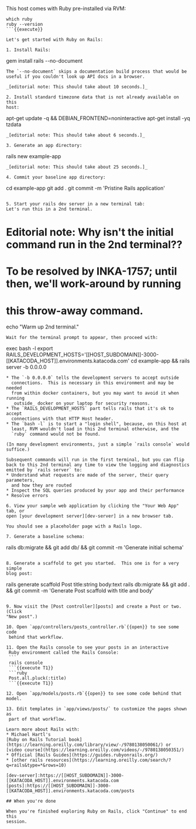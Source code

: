 This host comes with Ruby pre-installed via RVM:
```
which ruby
ruby --version
```{{execute}}

Let's get started with Ruby on Rails:

1. Install Rails:
   ```
   gem install rails --no-document
   ```{{execute T1}}
   The `--no-document` skips a documentation build process that would be
   useful if you couldn't look up API docs in a browser.
  
   _[editorial note: This should take about 10 seconds.]_

2. Install standard timezone data that is not already available on this
   host:
   ```
   apt-get update -q &&
     DEBIAN_FRONTEND=noninteractive apt-get install -yq tzdata
   ```{{execute T1}}
   _[editorial note: This should take about 6 seconds.]_

3. Generate an app directory:
   ```
   rails new example-app
   ```{{execute T1}}
   _[editorial note: This should take about 25 seconds.]_

4. Commit your baseline app directory:
   ```
   cd example-app
   git add .
   git commit -m 'Pristine Rails application'
   ```{{execute T1}}

5. Start your rails dev server in a new terminal tab:
   Let's run this in a 2nd terminal.
   ```
   # Editorial note: Why isn't the initial command run in the 2nd terminal??
   # To be resolved by INKA-1757; until then, we'll work-around by running
   # this throw-away command.
   echo "Warm up 2nd terminal."
   ```{{execute T2}}
   Wait for the terminal prompt to appear, then proceed with:
   ```
   exec bash -l
   export RAILS_DEVELOPMENT_HOSTS='[[HOST_SUBDOMAIN]]-3000-[[KATACODA_HOST]].environments.katacoda.com'
   cd example-app &&
     rails server -b 0.0.0.0
   ```{{execute T2}}
   * The `-b 0.0.0.0` tells the development servers to accept outside
     connections.  This is necessary in this environment and may be needed
     from within docker containers, but you may want to avoid it when running
     _outside_ docker on your laptop for security reasons.
   * The `RAILS_DEVELOPMENT_HOSTS` part tells rails that it's ok to accept
     connections with that HTTP Host header.
   * The `bash -l` is to start a "login shell", because, on this host at
     least, RVM wouldn't load in this 2nd terminal otherwise, and the
     `ruby` command would not be found.

   (In many development environments, just a simple `rails console` would
   suffice.)

   Subsequent commands will run in the first terminal, but you can flip
   back to this 2nd terminal any time to view the logging and diagnostics
   emitted by `rails server` to:
   * Understand what requests are made of the server, their query parameters,
     and how they are routed
   * Inspect the SQL queries produced by your app and their performance
   * Resolve errors

6. View your sample web application by clicking the "Your Web App" tab, or
   open [your development server][dev-server] in a new browser tab.  

   You should see a placeholder page with a Rails logo.

7. Generate a baseline schema:
   ```
   rails db:migrate &&
     git add db/ &&
     git commit -m 'Generate initial schema'
   ```{{execute T1}}

8. Generate a scaffold to get you started.  This one is for a very simple
   blog post:
   ```
   rails generate scaffold Post title:string body:text
   rails db:migrate &&
     git add . &&
     git commit -m 'Generate Post scaffold with title and body'
   ```{{execute T1}}

9. Now visit the [Post controller][posts] and create a Post or two.  (Click
   "New post".)

10. Open `app/controllers/posts_controller.rb`{{open}} to see some code
    behind that workflow.

11. Open the Rails console to see your posts in an interactive
    Ruby environment called the Rails Console:
    ```
    rails console
    ```{{execute T1}}
    ```ruby
    Post.all.pluck(:title)
    ```{{execute T1}}

12. Open `app/models/posts.rb`{{open}} to see some code behind that model.

13. Edit templates in `app/views/posts/` to customize the pages shown as
    part of that workflow.

Learn more about Rails with:
* Michael Hartl's
  [Ruby on Rails Tutorial book](https://learning.oreilly.com/library/view/-/9780138050061/) or
  [video course](https://learning.oreilly.com/videos/-/9780138050351/)
* Official [Rails Guides](https://guides.rubyonrails.org/)
* [other rails resources](https://learning.oreilly.com/search/?q=rails&type=*&rows=10)

[dev-server]:https://[[HOST_SUBDOMAIN]]-3000-[[KATACODA_HOST]].environments.katacoda.com
[posts]:https://[[HOST_SUBDOMAIN]]-3000-[[KATACODA_HOST]].environments.katacoda.com/posts

## When you're done

When you're finished exploring Ruby on Rails, click "Continue" to end this
session.

